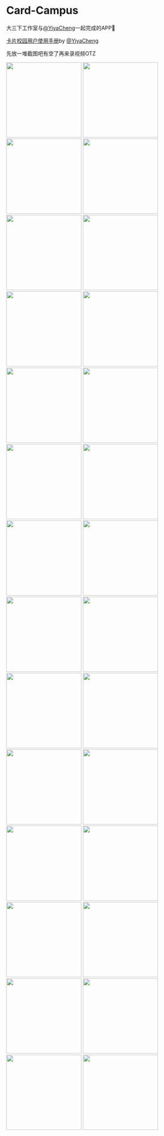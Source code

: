 # Card-Campus
大三下工作室与[@YiyaCheng](https://github.com/YiyaCheng)一起完成的APP🎀

[卡片校园用户使用手册](http://p81fp7gd5.bkt.clouddn.com/%E5%8D%A1%E7%89%87%E6%A0%A1%E5%9B%AD%E7%94%A8%E6%88%B7%E4%BD%BF%E7%94%A8%E6%89%8B%E5%86%8C.docx)by [@YiyaCheng](https://github.com/YiyaCheng)

先放一堆截图吧有空了再来录视频OTZ

<img src="http://p81fp7gd5.bkt.clouddn.com/QQ%E5%9B%BE%E7%89%8720180613085518.png" width="200" height=""> <img src="http://p81fp7gd5.bkt.clouddn.com/QQ%E5%9B%BE%E7%89%8720180613085537.png" width="200" height=""> <img src="http://p81fp7gd5.bkt.clouddn.com/%E5%9B%BE%E7%89%871.png" width="200" height="">  <img src="http://p81fp7gd5.bkt.clouddn.com/%E5%9B%BE%E7%89%872.png" width="200" height=""> <img src="http://p81fp7gd5.bkt.clouddn.com/QQ%E5%9B%BE%E7%89%8720180613085551.png" width="200" height=""> <img src="http://p81fp7gd5.bkt.clouddn.com/QQ%E5%9B%BE%E7%89%8720180613085545.png" width="200" height=""> <img src="http://p81fp7gd5.bkt.clouddn.com/QQ%E5%9B%BE%E7%89%8720180613085625.png" width="200" height=""> <img src="http://p81fp7gd5.bkt.clouddn.com/QQ%E5%9B%BE%E7%89%8720180613085632.png" width="200" height=""> <img src="http://p81fp7gd5.bkt.clouddn.com/QQ%E5%9B%BE%E7%89%8720180613085557.png" width="200" height=""> <img src="http://p81fp7gd5.bkt.clouddn.com/QQ%E5%9B%BE%E7%89%8720180613085657.png" width="200" height=""> <img src="http://p81fp7gd5.bkt.clouddn.com/QQ%E5%9B%BE%E7%89%8720180613085616.png" width="200" height=""> <img src="http://p81fp7gd5.bkt.clouddn.com/QQ%E5%9B%BE%E7%89%8720180613085611.png" width="200" height=""> <img src="http://p81fp7gd5.bkt.clouddn.com/QQ%E5%9B%BE%E7%89%8720180613085613.png" width="200" height=""> <img src="http://p81fp7gd5.bkt.clouddn.com/QQ%E5%9B%BE%E7%89%8720180613085652.png" width="200" height=""> <img src="http://p81fp7gd5.bkt.clouddn.com/QQ%E5%9B%BE%E7%89%8720180613085634.png" width="200" height=""> <img src="http://p81fp7gd5.bkt.clouddn.com/QQ%E5%9B%BE%E7%89%8720180613085654.png" width="200" height=""> <img src="http://p81fp7gd5.bkt.clouddn.com/QQ%E5%9B%BE%E7%89%8720180613085703.png" width="200" height=""> <img src="http://p81fp7gd5.bkt.clouddn.com/QQ%E5%9B%BE%E7%89%8720180613085646.png" width="200" height=""> <img src="http://p81fp7gd5.bkt.clouddn.com/QQ%E5%9B%BE%E7%89%8720180613085629.png" width="200" height=""> <img src="http://p81fp7gd5.bkt.clouddn.com/QQ%E5%9B%BE%E7%89%8720180613085700.png" width="200" height=""> <img src="http://p81fp7gd5.bkt.clouddn.com/QQ%E5%9B%BE%E7%89%8720180613085600.png" width="200" height=""> <img src="http://p81fp7gd5.bkt.clouddn.com/QQ%E5%9B%BE%E7%89%8720180613085541.png" width="200" height=""> <img src="http://p81fp7gd5.bkt.clouddn.com/QQ%E5%9B%BE%E7%89%8720180613085608.png" width="200" height=""> <img src="http://p81fp7gd5.bkt.clouddn.com/QQ%E5%9B%BE%E7%89%8720180613085604.png" width="200" height=""> <img src="http://p81fp7gd5.bkt.clouddn.com/QQ%E5%9B%BE%E7%89%8720180613085637.png" width="200" height=""> <img src="http://p81fp7gd5.bkt.clouddn.com/QQ%E5%9B%BE%E7%89%8720180613085622.png" width="200" height=""> <img src="http://p81fp7gd5.bkt.clouddn.com/QQ%E5%9B%BE%E7%89%8720180613085548.png" width="200" height=""> <img src="http://p81fp7gd5.bkt.clouddn.com/QQ%E5%9B%BE%E7%89%8720180613085554.png" width="200" height="">


